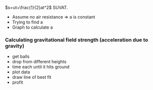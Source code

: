 $s=ut+\frac{1}{2}at^2$ SUVAT.

- Assume no air resistance => a is constant
- Trying to find a
- Graph to calculate a

### Calculating gravitational field strength (acceleration due to gravity)
- get balls
- drop from different heights
- time each until it hits ground
- plot data 
- draw line of best fit
- profit